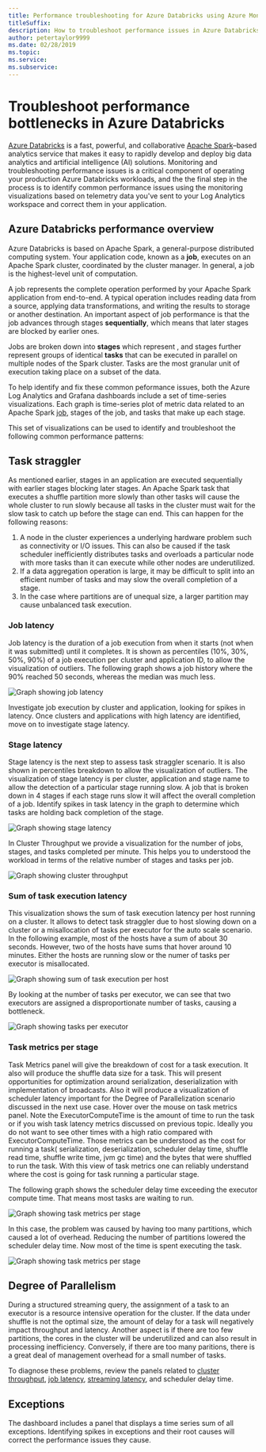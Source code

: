 ```yaml
---
title: Performance troubleshooting for Azure Databricks using Azure Monitor
titleSuffix: 
description: How to troubleshoot performance issues in Azure Databricks using Azure Monitor and Grafana Dashboards 
author: petertaylor9999
ms.date: 02/28/2019
ms.topic:
ms.service:
ms.subservice:
---
```


# Troubleshoot performance bottlenecks in Azure Databricks

[Azure Databricks](/azure/azure-databricks/) is a fast, powerful, and collaborative [Apache Spark](https://spark.apache.org/)–based analytics service that makes it easy to rapidly develop and deploy big data analytics and artificial intelligence (AI) solutions. Monitoring and troubleshooting performance issues is a critical component of operating your production Azure Databricks workloads, and the the final step in the process is to identify common performance issues using the monitoring visualizations based on telemetry data you've sent to your Log Analytics workspace and correct them in your application.

## Azure Databricks performance overview

Azure Databricks is based on Apache Spark, a general-purpose distributed computing system. Your application code, known as a **job**, executes on an Apache Spark cluster, coordinated by the cluster manager. In general, a job is the highest-level unit of computation.

A job represents the complete operation performed by your Apache Spark application from end-to-end. A typical operation includes reading data from a source, applying data transformations, and writing the results to storage or another destination. An important aspect of job performance is that the job advances through stages **sequentially**, which means that later stages are blocked by earlier ones.

Jobs are broken down into **stages** which represent , and stages further represent groups of identical **tasks** that can be executed in parallel on multiple nodes of the Spark cluster. Tasks are the most granular unit of execution taking place on a subset of the data.

To help identify and fix these common peformance issues, both the Azure Log Analytics and Grafana dashboards include a set of time-series visualizations. Each graph is time-series plot of metric data related to an Apache Spark [job](https://spark.apache.org/docs/latest/job-scheduling.html), stages of the job, and tasks that make up each stage.

This set of visualizations can be used to identify and troubleshoot the following common performance patterns:

## Task straggler

As mentioned earlier, stages in an application are executed sequentially with earlier stages blocking later stages. An Apache Spark task that executes a shuffle partition more slowly than other tasks will cause the whole cluster to run slowly because all tasks in the cluster must wait for the slow task to catch up before the stage can end. This can happen for the following reasons:

1. A node in the cluster experiences a underlying hardware problem such as connectivity or I/O issues. This can also be caused if the task scheduler inefficiently distributes tasks and overloads a particular node with more tasks than it can execute while other nodes are underutilized.
2. If a data aggregation operation is large, it may be difficult to split into an efficient number of tasks and may slow the overall completion of a stage.
3. In the case where partitions are of unequal size, a larger partition may cause unbalanced task execution.

### Job latency

Job latency is the duration of a job execution from when it starts (not when it was submitted) until it completes. It is shown as percentiles (10%, 30%, 50%, 90%) of a job execution per cluster and application ID, to allow the visualization of outliers. The following graph shows a job history where the 90% reached 50 seconds, whereas the median was much less.

![Graph showing job latency](./_images/grafana-job-latency.png)

Investigate job execution by cluster and application, looking for spikes in latency. Once clusters and applications with high latency are identified, move on to investigate stage latency.

### Stage latency

Stage latency is the next step to assess task straggler scenario. It is also shown in percentiles breakdown to allow the visualization of outliers. The visualization of stage latency is per cluster, application and stage name to allow the detection of a particular stage running slow. A job that is broken down in 4 stages if each stage runs slow it will affect the overall completion of a job. Identify spikes in task latency in the graph to determine which tasks are holding back completion of the stage.

![Graph showing stage latency](./_images/grafana-stage-latency.png)

In Cluster Throughput we provide a visualization for the number of jobs, stages, and tasks completed per minute. This helps you to understood the workload in terms of the relative number of stages and tasks per job.

![Graph showing cluster throughput](./_images/grafana-cluster-throughput.png)

### Sum of task execution latency

This visualization shows the sum of task execution latency per host running on a cluster. It allows to detect task straggler due to host slowing down on a cluster or a misallocation of tasks per executor for the auto scale scenario. In the following example, most of the hosts have a sum of about 30 seconds. However, two of the hosts have sums that hover around 10 minutes. Either the hosts are running slow or the numer of tasks per executor is misallocated.

![Graph showing sum of task execution per host](./_images/grafana-sum-task-exec.png)

By looking at the number of tasks per executor, we can see that two executors are assigned a disproportionate number of tasks, causing a bottleneck.

![Graph showing tasks per executor](./_images/grafana-tasks-per-exec.png)

### Task metrics per stage

Task Metrics panel will give the breakdown of cost for a task execution. It also will produce the shuffle data size for a task. This will present opportunities for optimization around serialization, deserialization with implementation of broadcasts. Also it will produce a visualization of scheduler latency important for the Degree of Parallelization scenario discussed in the next use  case. Hover over the mouse on task metrics panel. Note the ExecutorComputeTime is the amount of time to run the task or if you wish task latency metrics discussed on previous topic. Ideally you do not want to see other times with a high ratio compared with ExecutorComputeTime. Those metrics can be understood as the cost for running a task( serialization, deserialization, scheduler delay time, shuffle read time, shuffle write time, jvm gc time) and the bytes that were shuffled to run the task. With this view of task metrics one can reliably understand where the cost is going for task running a particular stage.

The following graph shows the scheduler delay time exceeding the executor compute time. That means most tasks are waiting to run.

![Graph showing task metrics per stage](./_images/grafana-metrics-per-stage.png)

In this case, the problem was caused by having too many partitions, which caused a lot of overhead. Reducing the number of partitions lowered the scheduler delay time. Now most of the time is spent executing the task.

![Graph showing task metrics per stage](./_images/grafana-metrics-per-stage2.png)

## Degree of Parallelism

During a structured streaming query, the assignment of a task to an executor is a resource intensive operation for the cluster. If the data under shuffle is not the optimal size, the amount of delay for a task will negatively impact throughput and latency. Another aspect is if there are too few partitions, the cores in the cluster will be underutilized and can also result in processing inefficiency. Conversely, if there are too many paritions, there is a great deal of management overhead for a small number of tasks.

To diagnose these problems, review the panels related to [cluster throughput](./dashboards.md#cluster-throughput), [job latency](./dashboards.md#job-latency), [streaming latency](./dashboards.md#streaming-throughputlatency), and scheduler delay time.

## Exceptions

The dashboard includes a panel that displays a time series sum of all exceptions. Identifying spikes in exceptions and their root causes will correct the performance issues they cause.